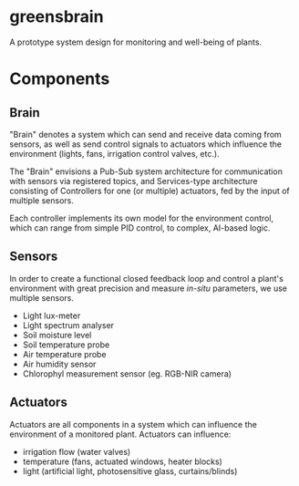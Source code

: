 # greensbrain
A prototype system design for monitoring and well-being of plants.

# Components

## Brain

"Brain" denotes a system which can send and receive data coming from sensors, as well as send control signals to actuators which influence the environment (lights, fans, irrigation control valves, etc.).

The "Brain" envisions a Pub-Sub system architecture for communication with sensors via registered topics, and Services-type architecture consisting of Controllers for one (or multiple) actuators, fed by the input of multiple sensors. 

Each controller implements its own model for the environment control, which can range from simple PID control, to complex, AI-based logic.

## Sensors

In order to create a functional closed feedback loop and control a plant's environment with great precision and measure _in-situ_ parameters, we use multiple sensors.

- Light lux-meter
- Light spectrum analyser
- Soil moisture level
- Soil temperature probe
- Air temperature probe
- Air humidity sensor
- Chlorophyl measurement sensor (eg. RGB-NIR camera)

## Actuators

Actuators are all components in a system which can influence the environment of a monitored plant. Actuators can influence:

- irrigation flow (water valves)
- temperature (fans, actuated windows, heater blocks)
- light (artificial light, photosensitive glass, curtains/blinds)

